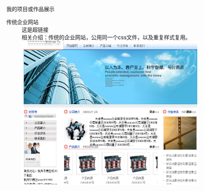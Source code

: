 <html lang="en">
<head>
	<meta charset="UTF-8">
	<title></title>
</head>
<body>
	<p>我的项目或作品展示</p>
	<dl>
		<dt>传统企业网站</dt>
		<dd>
			<div>这是超链接<a href="https://htmlpreview.github.io/?https://raw.githubusercontent.com/HowGraceU/traditionalHtml/master/index.html"></a></div>
			<div>相关介绍：传统的企业网站，公用同一个css文件，以及重复样式复用。</div>
			<img src="images/traditionalHtml.png">
		</dd>
	</dl>
</body>
</html>